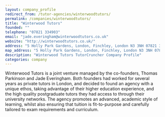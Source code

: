 ```yaml
---
layout: company_profile
redirect_from: /tutor-agencies/winterwoodtutors/
permalink: /companies/winterwoodtutors/
title: "Winterwood Tutors"
founded: ""
telephone: "07821 334903"
email: "jade.everingham@winterwoodtutors.co.uk"
website: "http://winterwoodtutors.co.uk/"
address: "5 Holly Park Gardens, London, Finchley, London N3 3NH 07821 334903"
map_address: "5 Holly Park Gardens, London, Finchley, London N3 3NH 07821 334903, United Kingdom"
description: "Winterwood Tutors TutorCruncher Company Profile"
categories: company
---
```

Winterwood Tutors is a joint venture managed by the co-founders, Thomas Parkinson and Jade Everingham. Both founders had
worked for several years as private tutors in London, and decided to found an agency with a unique ethos, taking
advantage of their higher education experience, and the high quality postgraduate tutors they had access to through
their university networks. The agency promotes an advanced, academic style of learning, whilst also ensuring that
tuition is fit-to-purpose and carefully tailored to exam requirements and curriculum.
